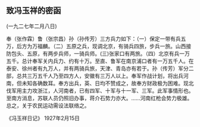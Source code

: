 ## 致冯玉祥的密函

(一九二七年二月八日)

奉（张作霖）鲁（张宗昌）孙（孙传芳）三方兵力如下：（一）保定一带有兵五万，后方为万福麟。（二）五原之兵，现调北京，有骑兵四旅，步兵一旅。山西接防包头、五原，有两步兵师，一骑兵师。(三)张家口有两旅。（四）北京有兵一万五千。总计奉军关内兵力、约有十万。至直、鲁军在南京浦口者有一万五千人。在泰安、徐州者有九万人，并有两骑兵旅，天津、青岛亦有若于。孙（传芳）军分二部，总共三万五千人乃至四方人，安徽有三万人以上。奉军作战计划，将出兵河南，但未知各确数耳。奉方出兵，英、日均不赞成之，故奉方财政极为困难。现北伐军用主力攻浙江，人河南者，已有四军、十军与十一军、三军。此军事情形也。
至南方消息，苏联人员仍照旧办事，蒋介石势力亦大。……河南红枪会势力极雄。总之，关于农民运动需设法联络之。

《冯玉祥日记》
1927年2月15日

